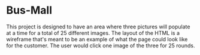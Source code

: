 # Bus-Mall

This project is designed to have an area where three pictures will populate at a time for a total of 25 different images. 
The layout of the HTML is a wireframe that's meant to be an example of what the page could look like for the customer. The user would click one image of the three for 25 rounds. 
